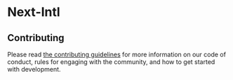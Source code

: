 # Next-Intl

## Contributing

Please read [the contributing guidelines](CONTRIBUTING.md) for more information on our code of conduct, rules for engaging with the community, and how to get started with development.

